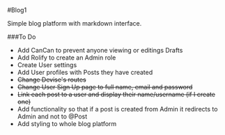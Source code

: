 #Blog1

Simple blog platform with markdown interface.

###To Do

- Add CanCan to prevent anyone viewing or editings Drafts
- Add Rolify to create an Admin role
- Create User settings
- Add User profiles with Posts they have created
- ~~Change Devise's routes~~
- ~~Change User Sign Up page to full name, email and password~~
- ~~Link each post to a user and display their name/username (if I create one)~~
- Add functionality so that if a post is created from Admin it redirects to Admin and not to @Post
- Add styling to whole blog platform